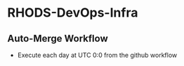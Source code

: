 RHODS-DevOps-Infra
====================

Auto-Merge Workflow
----------
* Execute each day at UTC 0:0 from the github workflow


